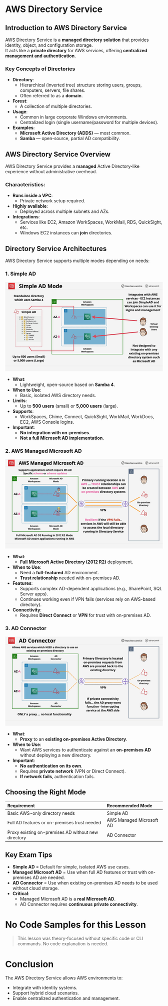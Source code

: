 # AWS Directory Service

## Introduction to AWS Directory Service

AWS Directory Service is a **managed directory solution** that provides identity, object, and configuration storage.  
It acts like a **private directory** for AWS services, offering **centralized management and authentication**.

### Key Concepts of Directories

- **Directory**:
  - Hierarchical (inverted tree) structure storing users, groups, computers, servers, file shares.
  - Often referred to as a **domain**.
- **Forest**:
  - A collection of multiple directories.
- **Usage**:
  - Common in large corporate Windows environments.
  - Centralized login (single username/password for multiple devices).
- **Examples**:
  - **Microsoft Active Directory (ADDS)** — most common.
  - **Samba** — open-source, partial AD compatibility.

## AWS Directory Service Overview

AWS Directory Service provides a **managed** Active Directory-like experience without administrative overhead.

### Characteristics:

- **Runs inside a VPC**:
  - Private network setup required.
- **Highly available**:
  - Deployed across multiple subnets and AZs.
- **Integrations**:
  - Services like EC2, Amazon WorkSpaces, WorkMail, RDS, QuickSight, etc.
  - Windows EC2 instances can **join** directories.

## Directory Service Architectures

AWS Directory Service supports multiple modes depending on needs:

### 1. Simple AD

![alt text](./Images/image-31.png)

- **What**:
  - Lightweight, open-source based on **Samba 4**.
- **When to Use**:
  - Basic, isolated AWS directory needs.
- **Limits**:
  - Up to **500 users** (small) or **5,000 users** (large).
- **Supports**:
  - WorkSpaces, Chime, Connect, QuickSight, WorkMail, WorkDocs, EC2, AWS Console logins.
- **Important**:
  - **No integration with on-premises**.
  - **Not a full Microsoft AD implementation**.

### 2. AWS Managed Microsoft AD

![alt text](./Images/image-32.png)

- **What**:
  - **Full Microsoft Active Directory (2012 R2)** deployment.
- **When to Use**:
  - Need a **full-featured** AD environment.
  - **Trust relationship** needed with on-premises AD.
- **Features**:
  - Supports complex AD-dependent applications (e.g., SharePoint, SQL Server apps).
  - Continues working even if VPN fails (services rely on AWS-based directory).
- **Connectivity**:
  - Requires **Direct Connect** or **VPN** for trust with on-premises AD.

### 3. AD Connector

![alt text](./Images/image-33.png)

- **What**:
  - **Proxy** to an **existing on-premises Active Directory**.
- **When to Use**:
  - Want AWS services to authenticate against an **on-premises AD** without deploying a new directory.
- **Important**:
  - **No authentication on its own**.
  - Requires **private network** (VPN or Direct Connect).
  - **If network fails**, authentication fails.

## Choosing the Right Mode

| Requirement                                         | Recommended Mode         |
| :-------------------------------------------------- | :----------------------- |
| Basic AWS-only directory needs                      | Simple AD                |
| Full AD features or on-premises trust needed        | AWS Managed Microsoft AD |
| Proxy existing on-premises AD without new directory | AD Connector             |

## Key Exam Tips

- **Simple AD** = Default for simple, isolated AWS use cases.
- **Managed Microsoft AD** = Use when full AD features or trust with on-premises AD are needed.
- **AD Connector** = Use when existing on-premises AD needs to be used without cloud storage.
- **Critical**:
  - Managed Microsoft AD is a **real Microsoft AD**.
  - AD Connector requires **continuous private connectivity**.

# No Code Samples for this Lesson

> This lesson was theory-focused without specific code or CLI commands. No code explanation is needed.

# Conclusion

The AWS Directory Service allows AWS environments to:

- Integrate with identity systems.
- Support hybrid cloud scenarios.
- Enable centralized authentication and management.
